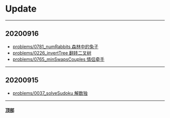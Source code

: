 # <a name="Update">Update</a>

---

## 20200916
* [problems/0781_numRabbits 森林中的兔子](https://github.com/Mathstarry/Leetcode/tree/master/problems/0781_numRabbits)
* [problems/0226_invertTree 翻转二叉树](https://github.com/Mathstarry/Leetcode/tree/master/problems/0226_invertTree)
* [problems/0765_minSwapsCouples 情侣牵手](https://github.com/Mathstarry/Leetcode/tree/master/problems/0765_minSwapsCouples)
---

## 20200915

* [problems/0037_solveSudoku 解数独](https://github.com/Mathstarry/Leetcode/tree/master/problems/0037_solveSudoku)
---




#### <a href="#Update">顶部</a>
